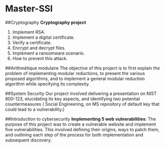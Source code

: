 # Master-SSI



##Cryptography
**Cryptography project**
1. Implement RSA.
2. Implement a digital certificate.
3. Verify a certificate.
4. Encrypt and decrypt files.
5. Implement a ransomware scenario.
6. How to prevent this attack.

##Arithmétique modulaire
The objective of this project is to first explain the problem of implementing modular reductions, to present the various proposed algorithms, and to implement a general modular reduction algorithm while specifying its complexity.

##System Security
Our project involved delivering a presentation on NIST 800-123, elucidating its key aspects, and identifying two potential countermeasures ( Social Engineering, on MS  repository of default key that could lead to a vulnerability.)

##Introduction to cybersecurity
**Implementing 5 web vulnerabilities**: The purpose of this project was to create a vulnerable website and implement five vulnerabilities. 
This involved defining their origins, ways to patch them, and outlining each step of the process for both implementation and subsequent discovery.
